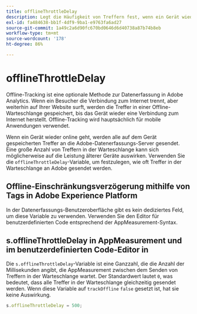 ```yaml
---
title: offlineThrottleDelay
description: Legt die Häufigkeit von Treffern fest, wenn ein Gerät wieder online geht.
exl-id: fa484638-bb1f-4df9-9ba1-e9763fa6ad27
source-git-commit: 1a49c2a6d90fc670bd0646d6d40738a87b74b8eb
workflow-type: tm+mt
source-wordcount: '178'
ht-degree: 86%

---
```


# offlineThrottleDelay

Offline-Tracking ist eine optionale Methode zur Datenerfassung in Adobe Analytics. Wenn ein Besucher die Verbindung zum Internet trennt, aber weiterhin auf Ihrer Website surft, werden die Treffer in einer Offline-Warteschlange gespeichert, bis das Gerät wieder eine Verbindung zum Internet herstellt. Offline-Tracking wird hauptsächlich für mobile Anwendungen verwendet.

Wenn ein Gerät wieder online geht, werden alle auf dem Gerät gespeicherten Treffer an die Adobe-Datenerfassungs-Server gesendet. Eine große Anzahl von Treffern in der Warteschlange kann sich möglicherweise auf die Leistung älterer Geräte auswirken. Verwenden Sie die `offlineThrottleDelay`-Variable, um festzulegen, wie oft Treffer in der Warteschlange an Adobe gesendet werden.

## Offline-Einschränkungsverzögerung mithilfe von Tags in Adobe Experience Platform

In der Datenerfassungs-Benutzeroberfläche gibt es kein dediziertes Feld, um diese Variable zu verwenden. Verwenden Sie den Editor für benutzerdefinierten Code entsprechend der AppMeasurement-Syntax.

## s.offlineThrottleDelay in AppMeasurement und im benutzerdefinierten Code-Editor in 

Die `s.offlineThrottleDelay`-Variable ist eine Ganzzahl, die die Anzahl der Millisekunden angibt, die AppMeasurement zwischen dem Senden von Treffern in der Warteschlange wartet. Der Standardwert lautet `0`, was bedeutet, dass alle Treffer in der Warteschlange gleichzeitig gesendet werden. Wenn diese Variable auf `trackOffline` `false` gesetzt ist, hat sie keine Auswirkung.

```js
s.offlineThrottleDelay = 500;
```
